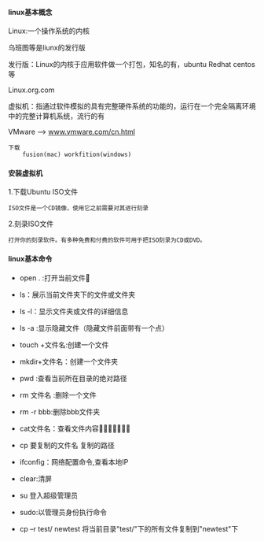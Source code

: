 #### linux基本概念

Linux:一个操作系统的内核

乌班图等是liunx的发行版

发行版：Linux的内核于应用软件做一个打包，知名的有，ubuntu Redhat centos等

Linux.org.com

虚拟机：指通过软件模拟的具有完整硬件系统的功能的，运行在一个完全隔离环境中的完整计算机系统，流行的有

 VMware  ——>  www.vmware.com/cn.html

```
下载
	fusion(mac) workfition(windows)
```

#### 安装虚拟机

1.下载Ubuntu ISO文件

```
ISO文件是一个CD镜像，使用它之前需要对其进行刻录
```

2.刻录ISO文件

```
打开你的刻录软件。有多种免费和付费的软件可用于把ISO刻录为CD或DVD。
```

#### linux基本命令

- open  .  :打开当前文件📃

- ls：展示当前文件夹下的文件或文件夹

- ls -l：显示文件夹或文件的详细信息

- ls -a :显示隐藏文件（隐藏文件前面带有一个点）

- touch +文件名:创建一个文件

- mkdir+文件名：创建一个文件夹

- pwd :查看当前所在目录的绝对路径

- rm 文件名 :删除一个文件

- rm -r bbb:删除bbb文件夹

- cat文件名：查看文件内容

- cp 要复制的文件名  复制的路径

- ifconfig：网络配置命令,查看本地IP

- clear:清屏

- su 登入超级管理员

- sudo:以管理员身份执行命令

-  cp –r test/ newtest   将当前目录"test/"下的所有文件复制到"newtest"下

  

